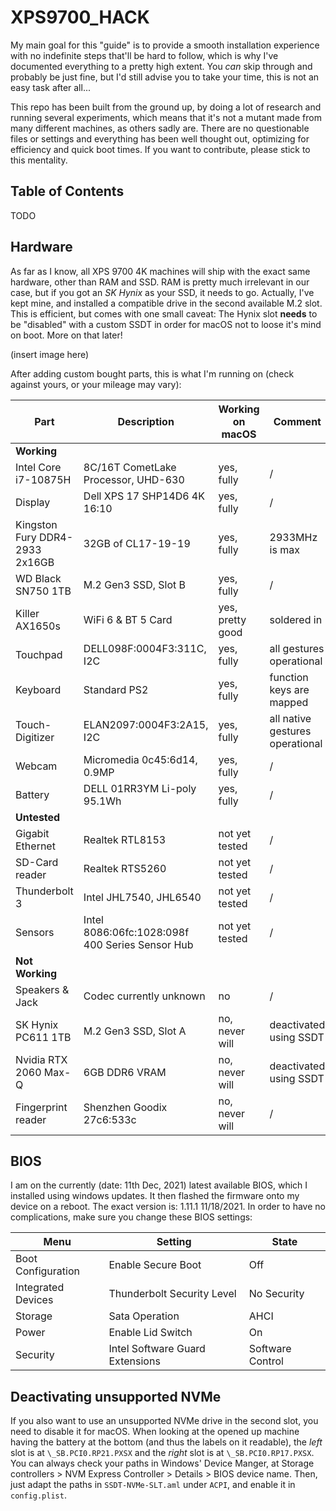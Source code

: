 # XPS9700_HACK

My main goal for this "guide" is to provide a smooth installation experience with no indefinite steps that'll be hard to follow, which is why I've documented everything to a pretty high extent. You *can* skip through and probably be just fine, but I'd still advise you to take your time, this is not an easy task after all...

This repo has been built from the ground up, by doing a lot of research and running several experiments, which means that it's not a mutant made from many different machines, as others sadly are. There are no questionable files or settings and everything has been well thought out, optimizing for efficiency and quick boot times. If you want to contribute, please stick to this mentality.

## Table of Contents

TODO

## Hardware

As far as I know, all XPS 9700 4K machines will ship with the exact same hardware, other than RAM and SSD. RAM is pretty much irrelevant in our case, but if you got an *SK Hynix* as your SSD, it needs to go. Actually, I've kept mine, and installed a compatible drive in the second available M.2 slot. This is efficient, but comes with one small caveat: The Hynix slot **needs** to be "disabled" with a custom SSDT in order for macOS not to loose it's mind on boot. More on that later!

(insert image here)

After adding custom bought parts, this is what I'm running on (check against yours, or your mileage may vary):

| Part | Description | Working on macOS | Comment |
| ---- | ----------- | ---------------- | -------- |
| **Working** |
| Intel Core i7-10875H | 8C/16T CometLake Processor, UHD-630 | yes, fully | / |
| Display | Dell XPS 17 SHP14D6 4K 16:10 | yes, fully | / |
| Kingston Fury DDR4-2933 2x16GB | 32GB of CL17-19-19 | yes, fully | 2933MHz is max |
| WD Black SN750 1TB | M.2 Gen3 SSD, Slot B | yes, fully | / |
| Killer AX1650s | WiFi 6 & BT 5 Card | yes, pretty good | soldered in |
| Touchpad | DELL098F:0004F3:311C, I2C | yes, fully | all gestures operational |
| Keyboard | Standard PS2 | yes, fully | function keys are mapped |
| Touch-Digitizer | ELAN2097:0004F3:2A15, I2C | yes, fully | all native gestures operational |
| Webcam | Micromedia 0c45:6d14, 0.9MP | yes, fully | / |
| Battery | DELL 01RR3YM Li-poly 95.1Wh | yes, fully | / |
| **Untested** |
| Gigabit Ethernet | Realtek RTL8153 | not yet tested | / |
| SD-Card reader | Realtek RTS5260 | not yet tested | / |
| Thunderbolt 3 | Intel JHL7540, JHL6540 | not yet tested | / |
| Sensors | Intel 8086:06fc:1028:098f 400 Series Sensor Hub | not yet tested | / |
| **Not Working** |
| Speakers & Jack | Codec currently unknown | no | / |
| SK Hynix PC611 1TB | M.2 Gen3 SSD, Slot A | no, never will | deactivated using SSDT |
| Nvidia RTX 2060 Max-Q | 6GB DDR6 VRAM | no, never will | deactivated using SSDT |
| Fingerprint reader | Shenzhen Goodix 27c6:533c | no, never will | / |

## BIOS

I am on the currently (date: 11th Dec, 2021) latest available BIOS, which I installed using windows updates. It then flashed the firmware onto my device on a reboot. The exact version is: 1.11.1 11/18/2021. In order to have no complications, make sure you change these BIOS settings:

| Menu | Setting | State |
| ---- | ------- | ----- |
| Boot Configuration | Enable Secure Boot | Off |
| Integrated Devices | Thunderbolt Security Level | No Security |
| Storage | Sata Operation | AHCI |
| Power | Enable Lid Switch | On |
| Security | Intel Software Guard Extensions | Software Control |

## Deactivating unsupported NVMe

If you also want to use an unsupported NVMe drive in the second slot, you need to disable it for macOS. When looking at the opened up machine having the battery at the bottom (and thus the labels on it readable), the *left* slot is at `\_SB.PCI0.RP21.PXSX` and the *right* slot is at `\_SB.PCI0.RP17.PXSX`. You can always check your paths in Windows' Device Manger, at Storage controllers > NVM Express Controller > Details > BIOS device name. Then, just adapt the paths in `SSDT-NVMe-SLT.aml` under `ACPI`, and enable it in `config.plist`.